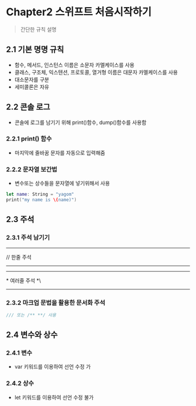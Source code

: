 # Chapter2 스위프트 처음시작하기

>간단한 규칙 설명

## 2.1 기본 명명 규칙

- 함수, 메서드, 인스턴스 이름은 소문자 카멜케이스를 사용
- 클래스, 구조체, 익스텐션, 프로토콜, 열거형 이름은 대문자 카멜케이스를 사용
- 대소문자를 구분
- 세미콜론은 자유

## 2.2 콘솔 로그

- 콘솔에 로그를 남기기 위해 print()함수, dump()함수를 사용함

### 2.2.1 print() 함수

- 마지막에 줄바꿈 문자를 자동으로 입력해줌

### 2.2.2 문자열 보간법

- 변수또는 상수들을 문자열에 넣기위해서 사용

```swift
let name: String = "yagom"
print("my name is \(name)")

```

## 2.3 주석

### 2.3.1 주석 남기기

***
// 한줄 주석
***

***
\*
여러줄 주석
*\
***

### 2.3.2 마크업 문법을 활용한 문서화 주석

```swift
/// 또는 /** **/ 사용
```

## 2.4 변수와 상수

### 2.4.1 변수

- var 키워드를 이용하여 선언 수정 가

### 2.4.2 상수

- let 키워드를 이용하여 선언 수정 불가

